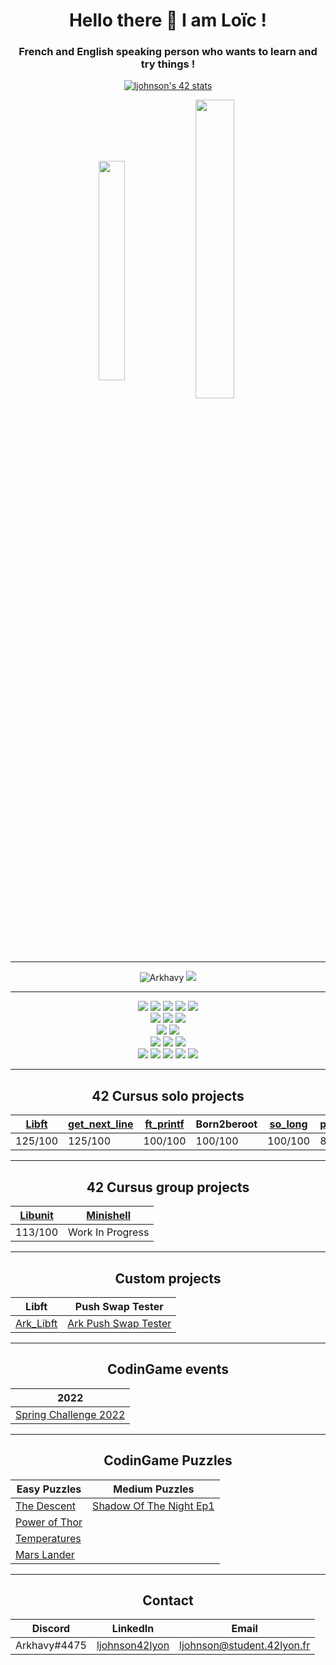 <h1 align="center">Hello there 👋 I am Loïc !</h1>
<h3 align="center">French and English speaking person who wants to learn and try things !</h3>

<p align="center">
  <a href="https://github.com/JaeSeoKim/badge42"><img src="https://badge42.vercel.app/api/v2/cl1qawy8u002509jtlt49xa81/stats?cursusId=21&coalitionId=49" alt="ljohnson's 42 stats" /></a>
<p align="center">
  <img align="center" src="https://github-readme-stats.vercel.app/api/top-langs?username=Arkhavy&show_icons=true&layout=compact" alt="" height="30%" width="29%"/>
  <img align="center" src="https://github-readme-stats.vercel.app/api?username=Arkhavy&show_icons=true" alt="" height="35%" width="35%" />
</p>

---

<p align="center">
  <img src="https://komarev.com/ghpvc/?username=Arkhavy&label=Profile%20views&color=blue&style=flat" alt="Arkhavy" />
  <a href="https://profile.intra.42.fr/users/ljohnson"><img src="https://badgen.net/badge/Born2Code/ljohnson/blue?icon=https://meta.intra.42.fr/assets/42_logo-7dfc9110a5319a308863b96bda33cea995046d1731cebb735e41b16255106c12.svg" /></a>
</p>

---

<div align="center">
  <img src="https://badgen.net/badge/C/Advanced/blue?cache=86400" />
  <img src="https://badgen.net/badge/C++/Beginner/blue?cache=86400" />
  <img src="https://badgen.net/badge/Shellscript/Intermediate/green?cache=86400" />
  <img src="https://badgen.net/badge/LaTeX/Beginner/grey?cache=86400" />
  <img src="https://badgen.net/badge/Docker/Beginner/cyan?cache=86400&icon=docker" />
  <br>
  <img src="https://badgen.net/badge/HTML/Beginner/blue?cache=86400" />
  <img src="https://badgen.net/badge/CSS/Beginner/red?cache=86400" />
  <img src="https://badgen.net/badge/JavaScript/Beginner/yellow?cache=86400" />
  <br>
  <img src="https://badgen.net/badge/Self Love/Work in Progress/pink?cache=86400" />
  <img src="https://badgen.net/badge/Ability to fly/Not a bird/grey?cache=86400" />
  <br>
  <img src="https://badgen.net/badge/_/VisualStudio/purple?cache=86400&icon=visualstudio&label" />
  <img src="https://badgen.net/badge/_/Git/orange?cache=86400&icon=git&label" />
  <a href="https://github.com/Arkhavy"><img src="https://badgen.net/badge/_/Github/grey?cache=86400&icon=github&label" /></a>
  <br>
  <img src="https://badgen.net/badge/_/Gitlab/orange?cache=86400&icon=gitlab&label" />
  <a href="https://discord.gg/udb8RJmxg4"><img src="https://badgen.net/badge/_/Discord/blue?cache=86400&icon=discord&label" /></a>
  <img src="https://badgen.net/badge/_/Slack/black?cache=86400&icon=slack&label" />
  <a href="https://twitter.com/arkhavy"><img src="https://badgen.net/badge/_/Twitter/blue?cache=86400&icon=twitter&label" /></a>
  <img src="https://badgen.net/badge/_/Brave/orange?cache=86400&icon=chrome&label" />
  
</div>

---

<h2 align="center">42 Cursus solo projects</h2>
<div align="center">
  
| [Libft](https://github.com/Arkhavy/42_2021_libft) | [get_next_line](https://github.com/Arkhavy/42_2021_get_next_line) | [ft_printf](https://github.com/Arkhavy/42_2021_ft_printf) | Born2beroot | [so_long](https://github.com/Arkhavy/42_2021_so_long) | [push_swap](https://github.com/Arkhavy/42_2021_Push_Swap) | [pipex](https://github.com/Arkhavy/42_2021_Pipex) | [Philosophers](https://github.com/Arkhavy/42_2021_Philosophers) |
| --- | --- | --- | --- | --- | --- | --- | --- |
| 125/100 | 125/100 | 100/100 | 100/100 | 100/100 | 86/100 | 125/100 | 100/100 |

</div>

---

<h2 align="center">42 Cursus group projects</h2>
<div align="center">
  
| [Libunit](https://github.com/Arkhavy/42_2021_Libunit) | [Minishell](https://github.com/Arkhavy/42_2021_Minishell) |
| --- | --- |
| 113/100 | Work In Progress |

</div>

---

<h2 align="center">Custom projects</h2>
<div align="center">
  
| Libft | Push Swap Tester |
| --- | --- |
| [Ark_Libft](https://github.com/Arkhavy/42_2021_ark_libft) | [Ark Push Swap Tester](https://github.com/Arkhavy/Ark_Push_Swap_Tester) |

</div>

---

<h2 align="center">CodinGame events</h2>
<div align="center">
  
| 2022 |
| --- |
| [Spring Challenge 2022](https://github.com/Arkhavy/CodinGame_Spring_Challenge_2022) |
</div>

---

<h2 align="center">CodinGame Puzzles</h2>
<div align="center">
  
| Easy Puzzles | Medium Puzzles |
| --- | --- |
| [The Descent](https://github.com/Arkhavy/CodinGame_Easy_The_Descent) | [Shadow Of The Night Ep1](https://github.com/Arkhavy/CodinGame_Medium_Shadows_of_the_knight_ep1) |
| [Power of Thor](https://github.com/Arkhavy/CodinGame_Easy_Power_of_Thor) |
| [Temperatures](https://github.com/Arkhavy/CodinGame_Easy_Temperatures) |
| [Mars Lander](https://github.com/Arkhavy/CodinGame_Easy_Mars_Lander) |

</div>

---

<h2 align="center">Contact</h2>
<div align="center">
  
| Discord | LinkedIn | Email |
| --- | --- | --- |
| Arkhavy#4475 | [ljohnson42lyon](https://www.linkedin.com/in/ljohnson42lyon/) | ljohnson@student.42lyon.fr |

</div>
